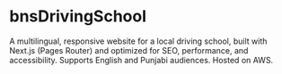 # bnsDrivingSchool
A multilingual, responsive website for a local driving school, built with Next.js (Pages Router) and optimized for SEO, performance, and accessibility. Supports English and Punjabi audiences. Hosted on AWS.
